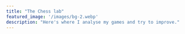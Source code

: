 ```yaml
---
title: "The Chess lab"
featured_image: '/images/bg-2.webp'
description: "Here's where I analyse my games and try to improve."
---
```

